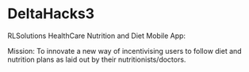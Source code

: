 # DeltaHacks3

RLSolutions HealthCare Nutrition and Diet Mobile App:

Mission: To innovate a new way of incentivising users to follow diet and nutrition plans as laid out by their nutritionists/doctors.

